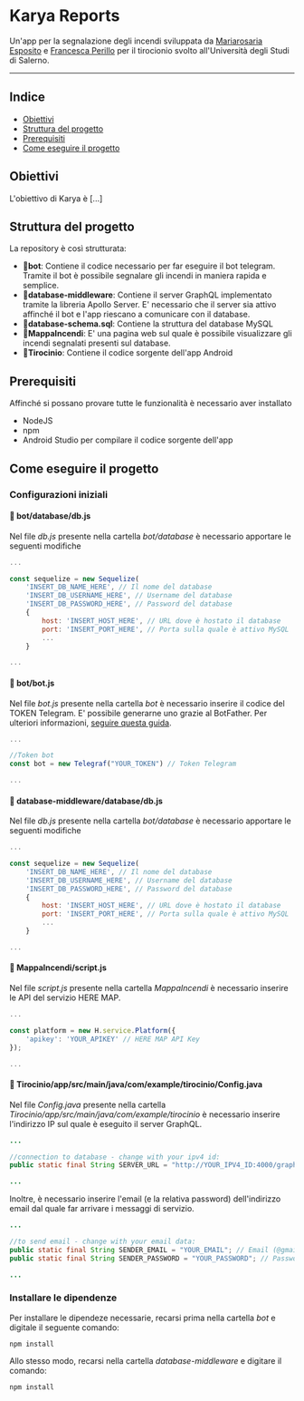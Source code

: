 # Karya Reports

Un'app per la segnalazione degli incendi sviluppata da [Mariarosaria Esposito](https://www.github.com/Chiccax) e [Francesca Perillo](https://www.github.com/francesca-perillo) per il tirocionio svolto all'Università degli Studi di Salerno.

---

## Indice
- [Obiettivi](#Obiettivi)
- [Struttura del progetto](#Struttura-del-progetto)
- [Prerequisiti](#Prerequisiti)
- [Come eseguire il progetto](#Come-eseguire-il-progetto)

## Obiettivi <a name="Obiettivi"></a>

L'obiettivo di Karya è [...]

## Struttura del progetto <a name="Struttura-del-progetto"></a>

La repository è così strutturata:
- 📂**bot**: Contiene il codice necessario per far eseguire il bot telegram. Tramite il bot è possibile segnalare gli incendi in maniera rapida e semplice.
- 📂**database-middleware**: Contiene il server GraphQL implementato tramite la libreria Apollo Server. E' necessario che il server sia attivo affinché il bot e l'app riescano a comunicare con il database.
- 📑**database-schema.sql**: Contiene la struttura del database MySQL
- 📂**MappaIncendi**: E' una pagina web sul quale è possibile visualizzare gli incendi segnalati presenti sul database.
- 📂**Tirocinio**: Contiene il codice sorgente dell'app Android

## Prerequisiti <a name="Prerequisiti"></a>

Affinché si possano provare tutte le funzionalità è necessario aver installato
- NodeJS
- npm
- Android Studio per compilare il codice sorgente dell'app

## Come eseguire il progetto <a name="Come-eseguire-il-progetto"></a>

### Configurazioni iniziali

#### 📂 bot/database/db.js
Nel file *db.js* presente nella cartella *bot/database* è necessario apportare le seguenti modifiche
```js
...

const sequelize = new Sequelize(
    'INSERT_DB_NAME_HERE', // Il nome del database
    'INSERT_DB_USERNAME_HERE', // Username del database
    'INSERT_DB_PASSWORD_HERE', // Password del database
    {
        host: 'INSERT_HOST_HERE', // URL dove è hostato il database
        port: 'INSERT_PORT_HERE', // Porta sulla quale è attivo MySQL
        ...
    }

...
```

#### 📂 bot/bot.js
Nel file *bot.js* presente nella cartella *bot* è necessario inserire il codice del TOKEN Telegram. E' possibile generarne uno grazie al BotFather. Per ulteriori informazioni, [seguire questa guida](https://core.telegram.org/bots#6-botfather).
```js
...

//Token bot
const bot = new Telegraf("YOUR_TOKEN") // Token Telegram

...
```

#### 📂 database-middleware/database/db.js
Nel file *db.js* presente nella cartella *bot/database* è necessario apportare le seguenti modifiche
```js
...

const sequelize = new Sequelize(
    'INSERT_DB_NAME_HERE', // Il nome del database
    'INSERT_DB_USERNAME_HERE', // Username del database
    'INSERT_DB_PASSWORD_HERE', // Password del database
    {
        host: 'INSERT_HOST_HERE', // URL dove è hostato il database
        port: 'INSERT_PORT_HERE', // Porta sulla quale è attivo MySQL
        ...
    }

...
```

#### 📂 MappaIncendi/script.js
Nel file *script.js* presente nella cartella *MappaIncendi* è necessario inserire le API del servizio HERE MAP.
```js
...

const platform = new H.service.Platform({
    'apikey': 'YOUR_APIKEY' // HERE MAP API Key
});

...
```

#### 📂 Tirocinio/app/src/main/java/com/example/tirocinio/Config.java
Nel file *Config.java* presente nella cartella *Tirocinio/app/src/main/java/com/example/tirocinio* è necessario inserire l'indirizzo IP sul quale è eseguito il server GraphQL.
```java
...

//connection to database - change with your ipv4 id:
public static final String SERVER_URL = "http://YOUR_IPV4_ID:4000/graphql"; // IPV4 del server GraphQL

...
```

Inoltre, è necessario inserire l'email (e la relativa password) dell'indirizzo email dal quale far arrivare i messaggi di servizio.

```java
...

//to send email - change with your email data:
public static final String SENDER_EMAIL = "YOUR_EMAIL"; // Email (@gmail.com)
public static final String SENDER_PASSWORD = "YOUR_PASSWORD"; // Password dell'email

...
```

### Installare le dipendenze

Per installare le dipendeze necessarie, recarsi prima nella cartella *bot* e digitale il seguente comando:
```shell
npm install
```
Allo stesso modo, recarsi nella cartella *database-middleware* e digitare il comando:
```shell
npm install
```